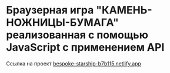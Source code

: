 <h1>Браузерная игра "КАМЕНЬ-НОЖНИЦЫ-БУМАГА" реализованная с помощью JavaScript с применением API</h1>
<p>Ссылка на проект <a href="bespoke-starship-b7b115.netlify.app">bespoke-starship-b7b115.netlify.app</a></p>
